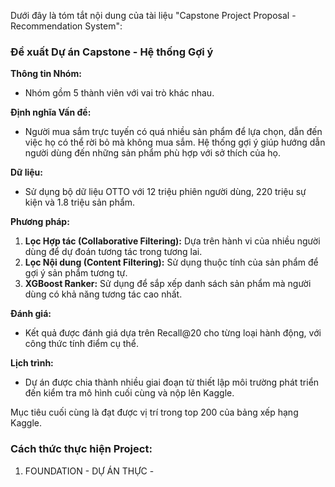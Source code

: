Dưới đây là tóm tắt nội dung của tài liệu "Capstone Project Proposal - Recommendation System":

### Đề xuất Dự án Capstone - Hệ thống Gợi ý

**Thông tin Nhóm:**
- Nhóm gồm 5 thành viên với vai trò khác nhau.

**Định nghĩa Vấn đề:**
- Người mua sắm trực tuyến có quá nhiều sản phẩm để lựa chọn, dẫn đến việc họ có thể rời bỏ mà không mua sắm. Hệ thống gợi ý giúp hướng dẫn người dùng đến những sản phẩm phù hợp với sở thích của họ.

**Dữ liệu:**
- Sử dụng bộ dữ liệu OTTO với 12 triệu phiên người dùng, 220 triệu sự kiện và 1.8 triệu sản phẩm.

**Phương pháp:**
1. **Lọc Hợp tác (Collaborative Filtering):** Dựa trên hành vi của nhiều người dùng để dự đoán tương tác trong tương lai.
2. **Lọc Nội dung (Content Filtering):** Sử dụng thuộc tính của sản phẩm để gợi ý sản phẩm tương tự.
3. **XGBoost Ranker:** Sử dụng để sắp xếp danh sách sản phẩm mà người dùng có khả năng tương tác cao nhất.

**Đánh giá:**
- Kết quả được đánh giá dựa trên Recall@20 cho từng loại hành động, với công thức tính điểm cụ thể.

**Lịch trình:**
- Dự án được chia thành nhiều giai đoạn từ thiết lập môi trường phát triển đến kiểm tra mô hình cuối cùng và nộp lên Kaggle.

Mục tiêu cuối cùng là đạt được vị trí trong top 200 của bảng xếp hạng Kaggle.


### Cách thức thực hiện Project: 

1. FOUNDATION - DỰ ÁN THỰC - 
